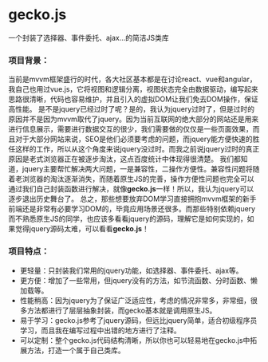 # gecko.js
 一个封装了选择器、事件委托、ajax...的简洁JS类库

### 项目背景：
当前是mvvm框架盛行的时代，各大社区基本都是在讨论react、vue和angular，我自己也用过vue.js，它将视图和逻辑分离，视图状态完全由数据驱动，编写起来思路很清晰，代码也容易维护，并且引入的虚拟DOM让我们免去DOM操作，保证高性能。
是不是jquery已经过时了呢？是的，我认为jquery过时了，但是过时的原因并不是因为mvvm取代了jquery。因为当前互联网的绝大部分的网站还是用来进行信息展示，需要进行数据交互的很少，我们需要做的仅仅是一些页面效果，而且对于大部分网站来说，SEO是他们必须要考虑的问题，而jquery能方便快速的胜任这样的工作，所以从这个角度来说jquery没过时。而我之前说jquery过时的真正原因是老式浏览器正在被逐步淘汰，这点百度统计中体现得很清楚。
我们都知道，jquery主要帮忙解决两大问题，一是兼容性，二操作方便性。兼容性问题将随着老浏览器的淘汰逐渐消失，而随着原生JS的完善，操作方便性问题也完全可以通过我们自己封装函数进行解决，就像<b>gecko.js</b>一样！所以，我认为jquery可以逐步退出历史舞台了。
总之，那些想要放弃DOM学习直接拥抱mvvm框架的新手前端还是非常有必要学习DOM的，毕竟应用场景还很多。而那些特别依赖jquery而不熟悉原生JS的同学，也应该多看看jquery的源码，理解它是如何实现的，如果觉得jquery源码太难，可以看看<b>gecko.js</b>！

### 项目特点：
* 更轻量：只封装我们常用的jquery功能，如选择器、事件委托、ajax等。
* 更方便：增加了一些常用，但jquery没有的方法，如节流函数、分时函数、懒加载等。
* 性能稍高：因为jquery为了保证广泛适应性，考虑的情况非常多，非常细，很多方法都进行了层层抽象封装，而gecko基本就是调用原生JS。
* 易于学习：gecko.js参考了jquery源码，但远比jquery简单，适合初级程序员学习，而且我在编写过程中出错的地方进行了注释。
* 可以定制：整个gecko.js代码结构清晰，所以你也可以轻易地在gecko.js中拓展方法，打造一个属于自己类库。
